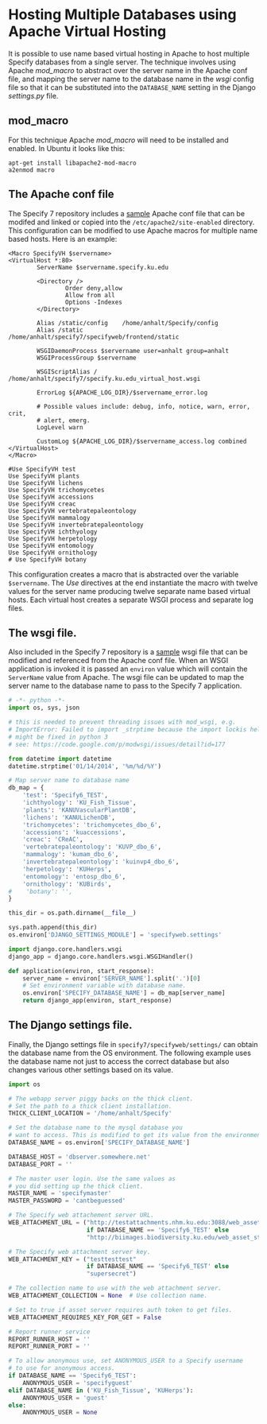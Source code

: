 # Hosting Multiple Databases using Apache Virtual Hosting
It is possible to use name based virtual hosting in Apache to host
multiple Specify databases from a single server. The technique
involves using Apache *mod_macro* to abstract over the server name in
the Apache conf file, and mapping the server name to the database name
in the *wsgi* config file so that it can be substituted into the
`DATABASE_NAME` setting in the Django *settings.py* file.

## mod_macro
For this technique Apache *mod_macro* will need to be installed and
enabled. In Ubuntu it looks like this:

```
apt-get install libapache2-mod-macro
a2enmod macro
```

## The Apache conf file
The Specify 7 repository includes a
[sample](https://github.com/specify/specify7/blob/master/specifyweb_apache.conf)
Apache conf file that can be modifed and linked or copied into the
`/etc/apache2/site-enabled` directory. This configuration can be
modified to use Apache macros for multiple name based hosts. Here is
an example:

```aconf
<Macro SpecifyVH $servername>
<VirtualHost *:80>
        ServerName $servername.specify.ku.edu

        <Directory />
                Order deny,allow
                Allow from all
                Options -Indexes
        </Directory>

        Alias /static/config    /home/anhalt/Specify/config
        Alias /static           /home/anhalt/specify7/specifyweb/frontend/static

        WSGIDaemonProcess $servername user=anhalt group=anhalt
        WSGIProcessGroup $servername

        WSGIScriptAlias / /home/anhalt/specify7/specify.ku.edu_virtual_host.wsgi

        ErrorLog ${APACHE_LOG_DIR}/$servername_error.log

        # Possible values include: debug, info, notice, warn, error, crit,
        # alert, emerg.
        LogLevel warn

        CustomLog ${APACHE_LOG_DIR}/$servername_access.log combined
</VirtualHost>
</Macro>

#Use SpecifyVH test
Use SpecifyVH plants
Use SpecifyVH lichens
Use SpecifyVH trichomycetes
Use SpecifyVH accessions
Use SpecifyVH creac
Use SpecifyVH vertebratepaleontology
Use SpecifyVH mammalogy
Use SpecifyVH invertebratepaleontology
Use SpecifyVH ichthyology
Use SpecifyVH herpetology
Use SpecifyVH entomology
Use SpecifyVH ornithology
# Use SpecifyVH botany
```

This configuration creates a macro that is abstracted over the
variable `$servername`. The *Use* directives at the end instantiate
the macro with twelve values for the server name producing twelve
separate name based virtual hosts. Each virtual host creates a
separate WSGI process and separate log files.

## The wsgi file.
Also included in the Specify 7 repository is a
[sample](https://github.com/specify/specify7/blob/master/specifyweb.wsgi)
wsgi file that can be modified and referenced from the Apache conf
file. When an WSGI application is invoked it is passed an `environ`
value which will contain the `ServerName` value from Apache. The wsgi
file can be updated to map the server name to the database name to
pass to the Specify 7 application.

```python
# -*- python -*-
import os, sys, json

# this is needed to prevent threading issues with mod_wsgi, e.g.
# ImportError: Failed to import _strptime because the import lockis held by another thread.
# might be fixed in python 3
# see: https://code.google.com/p/modwsgi/issues/detail?id=177

from datetime import datetime
datetime.strptime('01/14/2014', '%m/%d/%Y')

# Map server name to database name
db_map = {
    'test': 'Specify6_TEST',
    'ichthyology': 'KU_Fish_Tissue',
    'plants': 'KANUVascularPlantDB',
    'lichens': 'KANULichenDB',
    'trichomycetes': 'trichomycetes_dbo_6',
    'accessions': 'kuaccessions',
    'creac': 'CReAC',
    'vertebratepaleontology': 'KUVP_dbo_6',
    'mammalogy': 'kumam_dbo_6',
    'invertebratepaleontology': 'kuinvp4_dbo_6',
    'herpetology': 'KUHerps',
    'entomology': 'entosp_dbo_6',
    'ornithology': 'KUBirds',
#    'botany': '',
}

this_dir = os.path.dirname(__file__)

sys.path.append(this_dir)
os.environ['DJANGO_SETTINGS_MODULE'] = 'specifyweb.settings'

import django.core.handlers.wsgi
django_app = django.core.handlers.wsgi.WSGIHandler()

def application(environ, start_response):
    server_name = environ['SERVER_NAME'].split('.')[0]
    # Set environment variable with database name.
    os.environ['SPECIFY_DATABASE_NAME'] = db_map[server_name]
    return django_app(environ, start_response)
```

## The Django settings file.
Finally, the Django settings file in `specify7/specifyweb/settings/`
can obtain the database name from the OS environment. The following
example uses the database name not just to access the correct
database but also changes various other settings based on its value.

```python
import os

# The webapp server piggy backs on the thick client.
# Set the path to a thick client installation.
THICK_CLIENT_LOCATION = '/home/anhalt/Specify'

# Set the database name to the mysql database you
# want to access. This is modified to get its value from the environment.
DATABASE_NAME = os.environ['SPECIFY_DATABASE_NAME']

DATABASE_HOST = 'dbserver.somewhere.net'
DATABASE_PORT = ''

# The master user login. Use the same values as
# you did setting up the thick client.
MASTER_NAME = 'specifymaster'
MASTER_PASSWORD = 'cantbeguessed'

# The Specify web attachement server URL.
WEB_ATTACHMENT_URL = ("http://testattachments.nhm.ku.edu:3088/web_asset_store.xml"
                      if DATABASE_NAME == 'Specify6_TEST' else
                      "http://biimages.biodiversity.ku.edu/web_asset_store.xml")

# The Specify web attachment server key.
WEB_ATTACHMENT_KEY = ("testtesttest"
                      if DATABASE_NAME == 'Specify6_TEST' else
                      "supersecret")

# The collection name to use with the web attachment server.
WEB_ATTACHMENT_COLLECTION = None  # Use collection name.

# Set to true if asset server requires auth token to get files.
WEB_ATTACHMENT_REQUIRES_KEY_FOR_GET = False

# Report runner service
REPORT_RUNNER_HOST = ''
REPORT_RUNNER_PORT = ''

# To allow anonymous use, set ANONYMOUS_USER to a Specify username
# to use for anonymous access.
if DATABASE_NAME == 'Specify6_TEST':
    ANONYMOUS_USER = 'specifyguest'
elif DATABASE_NAME in ('KU_Fish_Tissue', 'KUHerps'):
    ANONYMOUS_USER = 'guest'
else:
    ANONYMOUS_USER = None

```
